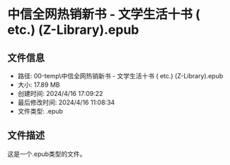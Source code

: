 ﻿# 中信全网热销新书 - 文学生活十书 ( etc.) (Z-Library).epub

## 文件信息
- 路径: 00-temp\中信全网热销新书 - 文学生活十书 ( etc.) (Z-Library).epub
- 大小: 17.89 MB
- 创建时间: 2024/4/16 17:09:22
- 最后修改时间: 2024/4/16 11:08:34
- 文件类型: .epub

## 文件描述
这是一个.epub类型的文件。

